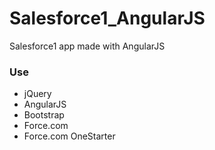 # Salesforce1_AngularJS
Salesforce1 app made with AngularJS

<h3>Use</h3>
<ul>
  <li>jQuery</li>
  <li>AngularJS</li>
  <li>Bootstrap</li>
  <li>Force.com</li>
  <li>Force.com OneStarter</li>
</ul>
